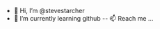 - 👋 Hi, I’m @stevestarcher
- 🌱 I’m currently learning github
-- 📫 Reach me ...

<!---
stevestarcher/stevestarcher is a ✨ special ✨ repository because its `README.md` (this file) appears on your GitHub profile.
You can click the Preview link to take a look at your changes.
--->

